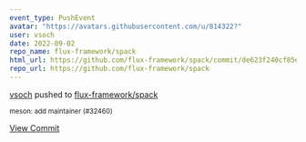 ```yaml
---
event_type: PushEvent
avatar: "https://avatars.githubusercontent.com/u/814322?"
user: vsoch
date: 2022-09-02
repo_name: flux-framework/spack
html_url: https://github.com/flux-framework/spack/commit/de623f240cf85ed0f9766d478f3034b0ffd351fb
repo_url: https://github.com/flux-framework/spack
---
```


<a href='https://github.com/vsoch' target='_blank'>vsoch</a> pushed to <a href='https://github.com/flux-framework/spack' target='_blank'>flux-framework/spack</a>

<small>meson: add maintainer (#32460)</small>

<a href='https://github.com/flux-framework/spack/commit/de623f240cf85ed0f9766d478f3034b0ffd351fb' target='_blank'>View Commit</a>